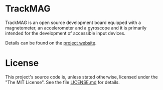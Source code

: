 # TrackMAG

TrackMAG is an open source development board equipped with a
magnetometer, an accelerometer and a gyroscope and it is primarily
intended for the development of accessible input devices.

Details can be found on the [project
website](https://mupfdev.github.io/TrackMAG/).

# License

This project's source code is, unless stated otherwise, licensed under
the "The MIT License".  See the file [LICENSE.md](LICENSE.md) for
details.

